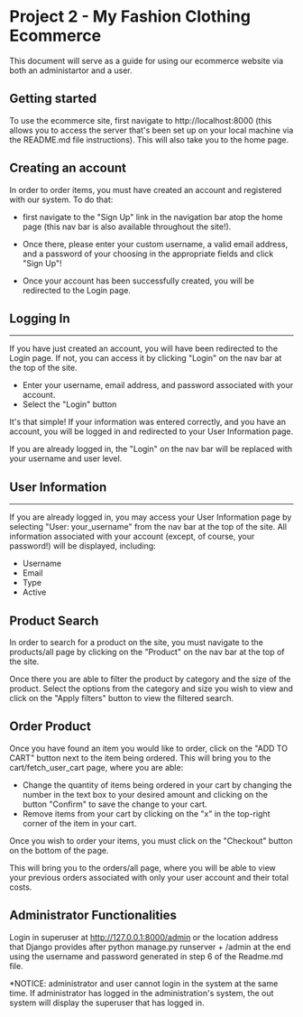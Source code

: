 # Project 2 - My Fashion Clothing Ecommerce

This document will serve as a guide for using our ecommerce website
via both an administartor and a user.

## Getting started

To use the ecommerce site, first navigate to http://localhost:8000
(this allows you to access the server that's been set up on your 
local machine via the README.md file instructions). This will also take
you to the home page. 

## Creating an account

In order to order items, you must have
created an account and registered with our system. To do that: 

* first navigate to the "Sign Up" link in the navigation bar atop the home 
page (this nav bar is also available throughout the site!). 

* Once there, please enter your custom username, a valid email address, and a password of your choosing 
in the appropriate fields and click "Sign Up"!

* Once your account has been successfully created, you will be redirected to 
the Login page. 

## Logging In
---

If you have just created an account, you will have been redirected to the Login page. If not, you can access it by clicking "Login" on the nav bar at the top of 
the site.

* Enter your username, email address, and password associated with your account.
* Select the "Login" button

It's that simple! If your information was entered correctly, and you have an
account, you will be logged in and redirected to your User Information page.

If you are already logged in, the "Login" on the nav bar will be replaced with your username and user level.

## User Information
---

If you are already logged in, you may access your User Information page by 
selecting "User: your_username" from the nav bar at the top of the site. All information associated with your account (except, of course, your password!) will be displayed, including:
* Username
* Email
* Type
* Active

## Product Search
In order to search for a product on the site, you must navigate to the products/all page by clicking on the "Product" on the
nav bar at the top of the site.

Once there you are able to filter the product by category and the size of the product. Select the options from the category and size you 
wish to view and click on the "Apply filters" button to view the filtered search.

## Order Product
Once you have found an item you would like to order, click on the "ADD TO CART" button next to the item being ordered.
This will bring you to the cart/fetch_user_cart page, where you are able:

* Change the quantity of items being ordered in your cart by changing the number in the text box to your desired amount
and clicking on the button "Confirm" to save the change to your cart. 
* Remove items from your cart by clicking on the "x" in the top-right corner of the item in your cart.

Once you wish to order your items, you must click on the "Checkout" button on the bottom of the page.

This will bring you to the orders/all page, where you will be able to view your previous orders associated with 
only your user account and their total costs.





## Administrator Functionalities

Login in superuser at http://127.0.0.1:8000/admin or the location address that Django provides after python manage.py runserver + /admin at the end using the username and password generated in step 6 of the Readme.md file.

*NOTICE: administrator and user cannot login in the system at the same time. If administrator has logged in the administration's system, the out system will display the superuser that has logged in.




<p>&nbsp;</p>




